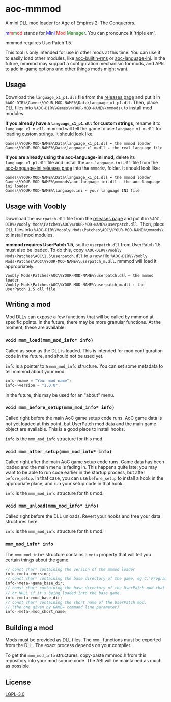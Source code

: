 # aoc-mmmod
A mini DLL mod loader for Age of Empires 2: The Conquerors.

<span style="color: blue">m</span><span style="color: red">m</span><span style="color: green">m</span><span style="color: red">od</span> stands for <span style="color: blue">Mini</span> <span style="color: red">Mod</span> <span style="color: green">Manager</span>. You can pronounce it 'triple em'.

mmmod requires UserPatch 1.5.

This tool is only intended for use in other mods at this time. You can use it to easily load other modules, like [aoc-builtin-rms](https://github.com/siegeengineers/aoc-builtin-rms) or [aoc-language-ini](https://github.com/siegeengineers/aoc-language-ini). In the future, mmmod may support a configuration mechanism for mods, and APIs to add in-game options and other things mods might want.

## Usage
Download the `language_x1_p1.dll` file from the [releases page](https://github.com/siegeengineers/aoc-mmmod/releases) and put it in `%AOC-DIR%\Games\%YOUR-MOD-NAME%\Data\language_x1_p1.dll`. Then, place DLL files into `%AOC-DIR%\Games\%YOUR-MOD-NAME%\mmmods\` to install mod modules.

**If you already have a `language_x1_p1.dll` for custom strings**, rename it to `language_x1_m.dll`. mmmod will tell the game to use `language_x1_m.dll` for loading custom strings. It should look like:
```
Games\%YOUR-MOD-NAME%\Data\language_x1_p1.dll ← the mmmod loader
Games\%YOUR-MOD-NAME%\Data\language_x1_m.dll ← the real language file
```

**If you are already using the aoc-language-ini mod**, delete its `language_x1_p1.dll` file and install the `aoc-language-ini.dll` file from the [aoc-language-ini releases page](https://github.com/SiegeEngineers/aoc-language-ini/releases) into the `mmmods\` folder. It should look like:
```
Games\%YOUR-MOD-NAME%\Data\language_x1_p1.dll ← the mmmod loader
Games\%YOUR-MOD-NAME%\mmmods\aoc-language-ini.dll ← the aoc-language-ini loader
Games\%YOUR-MOD-NAME%\language.ini ← your language INI file
```

## Usage with Voobly
Download the `userpatch.dll` file from the [releases page](https://github.com/siegeengineers/aoc-mmmod/releases) and put it in `%AOC-DIR%\Voobly Mods\Patches\AOC\%YOUR-MOD-NAME%\userpatch.dll`. Then, place DLL files into `%AOC-DIR%\Voobly Mods\Patches\AOC\%YOUR-MOD-NAME%\mmmods\` to install mod modules.

**mmmod requires UserPatch 1.5**, so the `userpatch.dll` from UserPatch 1.5 must also be loaded. To do this, copy `%AOC-DIR%\Voobly Mods\Patches\AOC\1.5\userpatch.dll` to a new file `%AOC-DIR%\Voobly Mods\Patches\AOC\%YOUR-MOD-NAME%\userpatch_m.dll`. mmmod will load it appropriately.
```
Voobly Mods\Patches\AOC\%YOUR-MOD-NAME%\userpatch.dll ← the mmmod loader
Voobly Mods\Patches\AOC\%YOUR-MOD-NAME%\userpatch_m.dll ← the UserPatch 1.5 dll file
```

## Writing a mod
Mod DLLs can expose a few functions that will be called by mmmod at specific points. In the future, there may be more granular functions. At the moment, these are available:

### `void mmm_load(mmm_mod_info* info)`
Called as soon as the DLL is loaded. This is intended for mod configuration code in the future, and should not be used yet.

`info` is a pointer to a `mmm_mod_info` structure. You can set some metadata to tell mmmod about your mod:

```c
info->name = "Your mod name";
info->version = "1.0.0";
```

In the future, this may be used for an "about" menu.

### `void mmm_before_setup(mmm_mod_info* info)`
Called right before the main AoC game setup code runs. AoC game data is not yet loaded at this point, but UserPatch mod data and the main game object are available. This is a good place to install hooks.

`info` is the `mmm_mod_info` structure for this mod.

### `void mmm_after_setup(mmm_mod_info* info)`
Called right after the main AoC game setup code runs. Game data has been loaded and the main menu is fading in. This happens quite late; you may want to be able to run code earlier in the startup process, but after `before_setup`. In that case, you can use `before_setup` to install a hook in the appropriate place, and run your setup code in that hook.

`info` is the `mmm_mod_info` structure for this mod.

### `void mmm_unload(mmm_mod_info* info)`
Called right before the DLL unloads. Revert your hooks and free your data structures here.

`info` is the `mmm_mod_info` structure for this mod.

### `mmm_mod_info* info`

The `mmm_mod_info*` structure contains a `meta` property that will tell you certain things about the game.

```c
// const char* containing the version of the mmmod loader
info->meta->version;
// const char* containing the base directory of the game, eg C:\Program Files\Age of Empires II
info->meta->game_base_dir;
// const char* containing the base directory of the UserPatch mod that is loading this DLL,
// or NULL if it's being loaded into the base game.
info->meta->mod_base_dir;
// const char* containing the short name of the UserPatch mod.
// (the one given by GAME= command line parameter)
info->meta->mod_short_name;
```

## Building a mod
Mods must be provided as DLL files. The `mmm_` functions must be exported from the DLL. The exact process depends on your compiler.

To get the `mmm_mod_info` structures, copy-paste mmmod.h from this repository into your mod source code. The ABI will be maintained as much as possible.

## License
[LGPL-3.0](./LICENSE.md)
